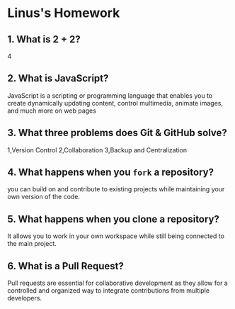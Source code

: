 # Linus's Homework

## 1. What is 2 + 2?

4

## 2. What is JavaScript?

  JavaScript is a scripting or programming language that enables you to create dynamically updating content, control multimedia, animate images, and much more on web pages


## 3. What three problems does Git & GitHub solve?

   1,Version Control
   2,Collaboration
   3,Backup and Centralization

## 4. What happens when you `fork` a repository?

   you can build on and contribute to existing projects while maintaining your own version of the code.

## 5. What happens when you clone a repository?

   It allows you to work in your own workspace while still being connected to the main project.

## 6. What is a Pull Request?

   Pull requests are essential for collaborative development as they allow for a controlled and organized way to integrate contributions from multiple developers.